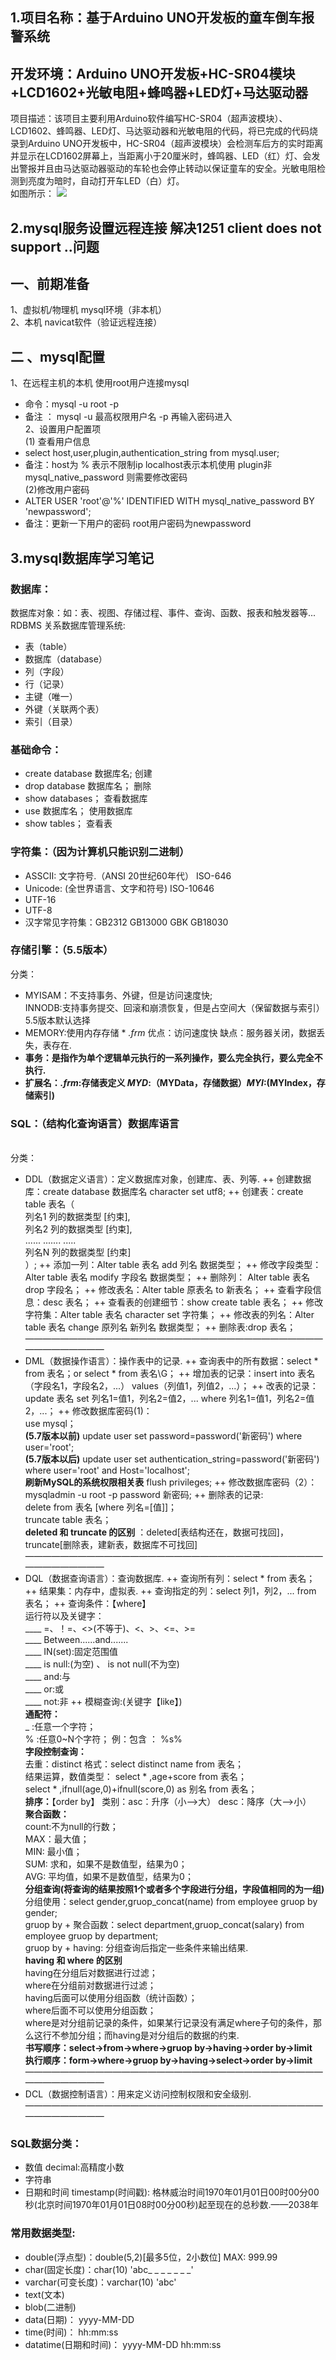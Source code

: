 ## **1.项目名称：基于Arduino UNO开发板的童车倒车报警系统**
## 开发环境：Arduino UNO开发板+HC-SR04模块+LCD1602+光敏电阻+蜂鸣器+LED灯+马达驱动器
项目描述：该项目主要利用Arduino软件编写HC-SR04（超声波模块）、LCD1602、蜂鸣器、LED灯、马达驱动器和光敏电阻的代码，将已完成的代码烧录到Arduino UNO开发板中，HC-SR04（超声波模块）会检测车后方的实时距离并显示在LCD1602屏幕上，当距离小于20厘米时，蜂鸣器、LED（红）灯、会发出警报并且由马达驱动器驱动的车轮也会停止转动以保证童车的安全。光敏电阻检测到亮度为暗时，自动打开车LED（白）灯。
<br>如图所示：
![](https://github.com/0000fine/1032303971-qq.com/blob/Photos/%E4%BB%BF%E7%9C%9F%E5%9B%BE.png) 



## **2.mysql服务设置远程连接 解决1251 client does not support ..问题**
## 一、前期准备
1、虚拟机/物理机    mysql环境（非本机）
<br>2、本机 navicat软件（验证远程连接）
## 二 、mysql配置
1、在远程主机的本机   使用root用户连接mysql
* 命令：mysql -u root -p
* 备注 ： mysql -u 最高权限用户名 -p   再输入密码进入
<br>2、设置用户配置项
<br>(1) 查看用户信息
* select host,user,plugin,authentication_string from mysql.user;
* 备注：host为 % 表示不限制ip   localhost表示本机使用    plugin非mysql_native_password 则需要修改密码
<br>(2)修改用户密码
* ALTER USER 'root'@'%' IDENTIFIED WITH mysql_native_password BY 'newpassword'; 
* 备注：更新一下用户的密码 root用户密码为newpassword



## **3.mysql数据库学习笔记**
### 数据库：
数据库对象：如：表、视图、存储过程、事件、查询、函数、报表和触发器等...
RDBMS 关系数据库管理系统:     
* 表（table）
* 数据库（database）
* 列（字段）
* 行（记录）
* 主键（唯一）
* 外键（关联两个表）
* 索引（目录）
### 基础命令：
* create database 数据库名;  创建
* drop database 数据库名； 删除
* show databases； 查看数据库
* use 数据库名； 使用数据库
* show tables； 查看表
### 字符集：（因为计算机只能识别二进制）
* ASSCII: 文字符号.（ANSI 20世纪60年代） ISO-646
* Unicode: (全世界语言、文字和符号) ISO-10646
* UTF-16
* UTF-8
* 汉字常见字符集：GB2312 GB13000 GBK GB18030
### 存储引擎：（5.5版本）
分类：
* MYISAM：不支持事务、外键，但是访问速度快;<br>INNODB:支持事务提交、回滚和崩溃恢复，但是占空间大（保留数据与索引） 5.5版本默认选择
* MEMORY:使用内存存储 * *.frm*  优点：访问速度快  缺点：服务器关闭，数据丢失，表存在.
* **事务：是指作为单个逻辑单元执行的一系列操作，要么完全执行，要么完全不执行.**
* **扩展名：*.frm*:存储表定义 *MYD*:（MYData，存储数据）*MYI*:(MYIndex，存储索引)**
### SQL：（结构化查询语言）数据库语言
<br> 分类：
* DDL（数据定义语言）：定义数据库对象，创建库、表、列等.
++ 创建数据库：create database 数据库名 character set utf8;
++ 创建表：create table 表名（
<br> 列名1 列的数据类型 [约束],
<br> 列名2 列的数据类型 [约束],
<br> ...... .......    .....
<br> 列名N 列的数据类型 [约束]
<br> ）;
++ 添加一列：Alter table 表名 add 列名 数据类型；
++ 修改字段类型：Alter table 表名 modify 字段名 数据类型；
++ 删除列： Alter table 表名 drop 字段名；
++ 修改表名：Alter table 原表名 to 新表名；
++ 查看字段信息：desc 表名；
++ 查看表的创建细节：show create table 表名；
++ 修改字符集：Alter table 表名 character set 字符集；
++ 修改表的列名：Alter table 表名 change 原列名 新列名 数据类型；
++ 删除表:drop 表名；
———————————————————————————————————————————
* DML（数据操作语言）：操作表中的记录.
++ 查询表中的所有数据：select * from 表名；or select * from 表名\G；
++ 增加表的记录：insert into 表名（字段名1，字段名2，...） values（列值1，列值2，...）；
++ 改表的记录：update 表名 set 列名1=值1，列名2=值2，... where 列名1=值1，列名2=值2，...；
++ 修改数据库密码(1)：
<br> use mysql；
<br> **(5.7版本以前)** update user set password=password('新密码') where user='root';
<br> **(5.7版本以后)** update user set authentication_string=password('新密码') where user='root' and Host='localhost';
<br> **刷新MySQL的系统权限相关表** flush privileges;
++ 修改数据库密码（2）：
<br> mysqladmin -u root -p password 新密码;
++ 删除表的记录:
<br> delete from 表名 [where 列名=[值]]；
<br> truncate table 表名；
<br> **deleted 和 truncate 的区别** ：deleted[表结构还在，数据可找回]，truncate[删除表，建新表，数据库不可找回]
———————————————————————————————————————————
* DQL（数据查询语言）：查询数据库.
++ 查询所有列：select * from 表名；
++ 结果集：内存中，虚拟表.
++ 查询指定的列：select 列1，列2，...  from 表名；
++ 查询条件：【where】
<br> 运行符以及关键字：
<br> ____ =、！=、<>(不等于)、<、>、<=、>=
<br> ____ Between......and.......
<br> ____ IN(set):固定范围值
<br> ____ is null:(为空) 、 is not null(不为空)
<br> ____ and:与
<br> ____ or:或
<br> ____ not:非
++ 模糊查询:(关键字【like】)
<br> **通配符：**
<br> _ :任意一个字符；
<br> % :任意0~N个字符； 例：包含 ： %s%
<br> **字段控制查询：**
<br> 去重：distinct   格式：select distinct name from 表名；
<br> 结果运算，数值类型： select * ,age+score from 表名；
<br> select * ,ifnull(age,0)+ifnull(score,0) as 别名 from 表名；
<br> **排序：**【order by】 类别：asc：升序（小——>大） desc：降序（大——>小）
<br> **聚合函数：**
<br> count:不为null的行数；
<br> MAX：最大值；
<br> MIN: 最小值；
<br> SUM: 求和，如果不是数值型，结果为0；
<br> AVG: 平均值，如果不是数值型，结果为0；
<br> **分组查询(将查询的结果按照1个或者多个字段进行分组，字段值相同的为一组)**
<br> 分组使用：select gender,gruop_concat(name) from employee gruop by gender;
<br> gruop by + 聚合函数：select department,gruop_concat(salary) from employee gruop by department;
<br> gruop by + having: 分组查询后指定一些条件来输出结果.
<br> **having 和 where 的区别**
<br> having在分组后对数据进行过滤；
<br> where在分组前对数据进行过滤；
<br> having后面可以使用分组函数（统计函数）；
<br> where后面不可以使用分组函数；
<br> where是对分组前记录的条件，如果某行记录没有满足where子句的条件，那么这行不参加分组；而having是对分组后的数据的约束.
<br> **书写顺序：select->from->where->gruop by->having->order by->limit**
<br> **执行顺序：form->where->gruop by->having->select->order by->limit**
———————————————————————————————————————————
* DCL（数据控制语言）：用来定义访问控制权限和安全级别.
———————————————————————————————————————————

### SQL数据分类：
* 数值   decimal:高精度小数
* 字符串 
* 日期和时间   timestamp(时间戳): 格林威治时间1970年01月01日00时00分00秒(北京时间1970年01月01日08时00分00秒)起至现在的总秒数.——2038年

### 常用数据类型:
* double(浮点型)：double(5,2)[最多5位，2小数位] MAX: 999.99
* char(固定长度)：char(10) 'abc_ _ _ _ _ _ _'
* varchar(可变长度)：varchar(10) 'abc'
* text(文本)
* blob(二进制)
* data(日期)： yyyy-MM-DD
* time(时间)： hh:mm:ss
* datatime(日期和时间)： yyyy-MM-DD hh:mm:ss


